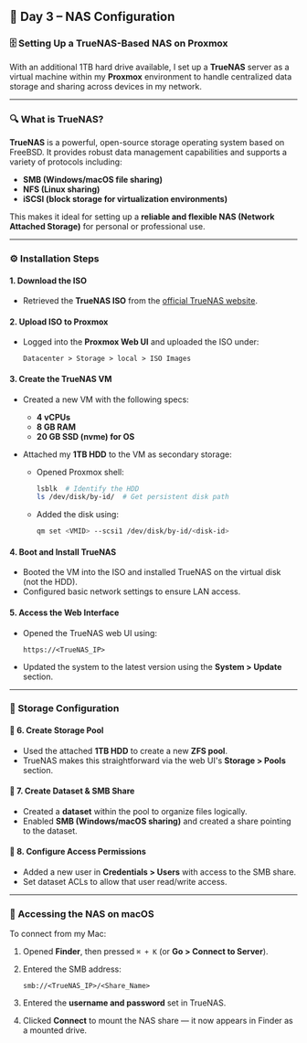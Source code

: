 ## 📅 **Day 3 – NAS Configuration**

### 🗄️ Setting Up a TrueNAS-Based NAS on Proxmox

With an additional 1TB hard drive available, I set up a **TrueNAS** server as a virtual machine within my **Proxmox** environment to handle centralized data storage and sharing across devices in my network.

---

### 🔍 What is TrueNAS?

**TrueNAS** is a powerful, open-source storage operating system based on FreeBSD. It provides robust data management capabilities and supports a variety of protocols including:

- **SMB (Windows/macOS file sharing)**
- **NFS (Linux sharing)**
- **iSCSI (block storage for virtualization environments)**

This makes it ideal for setting up a **reliable and flexible NAS (Network Attached Storage)** for personal or professional use.

---

### ⚙️ Installation Steps

#### 1. **Download the ISO**

- Retrieved the **TrueNAS ISO** from the [official TrueNAS website](https://www.truenas.com/download-truenas-community-edition/).

#### 2. **Upload ISO to Proxmox**

- Logged into the **Proxmox Web UI** and uploaded the ISO under:

  ```
  Datacenter > Storage > local > ISO Images
  ```

#### 3. **Create the TrueNAS VM**

- Created a new VM with the following specs:

  - **4 vCPUs**
  - **8 GB RAM**
  - **20 GB SSD (nvme) for OS**

- Attached my **1TB HDD** to the VM as secondary storage:

  - Opened Proxmox shell:

    ```bash
    lsblk  # Identify the HDD
    ls /dev/disk/by-id/  # Get persistent disk path
    ```

  - Added the disk using:

    ```bash
    qm set <VMID> --scsi1 /dev/disk/by-id/<disk-id>
    ```

#### 4. **Boot and Install TrueNAS**

- Booted the VM into the ISO and installed TrueNAS on the virtual disk (not the HDD).
- Configured basic network settings to ensure LAN access.

#### 5. **Access the Web Interface**

- Opened the TrueNAS web UI using:

  ```
  https://<TrueNAS_IP>
  ```

- Updated the system to the latest version using the **System > Update** section.

---

### 🧱 Storage Configuration

#### 🧩 6. **Create Storage Pool**

- Used the attached **1TB HDD** to create a new **ZFS pool**.
- TrueNAS makes this straightforward via the web UI's **Storage > Pools** section.

#### 📁 7. **Create Dataset & SMB Share**

- Created a **dataset** within the pool to organize files logically.
- Enabled **SMB (Windows/macOS sharing)** and created a share pointing to the dataset.

#### 👤 8. **Configure Access Permissions**

- Added a new user in **Credentials > Users** with access to the SMB share.
- Set dataset ACLs to allow that user read/write access.

---

### 🍏 Accessing the NAS on macOS

To connect from my Mac:

1. Opened **Finder**, then pressed `⌘ + K` (or **Go > Connect to Server**).
2. Entered the SMB address:

   ```
   smb://<TrueNAS_IP>/<Share_Name>
   ```

3. Entered the **username and password** set in TrueNAS.
4. Clicked **Connect** to mount the NAS share — it now appears in Finder as a mounted drive.
